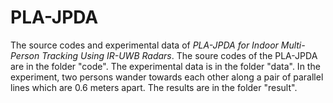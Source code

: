 # PLA-JPDA
The source codes and experimental data of *PLA-JPDA for Indoor Multi-Person Tracking Using IR-UWB Radars*.
The soure codes of the PLA-JPDA are in the folder "code".
The experimental data is in the folder "data". In the experiment, two persons wander towards each other along a pair of parallel lines which are 0.6 meters apart.
The results are in the folder "result".
